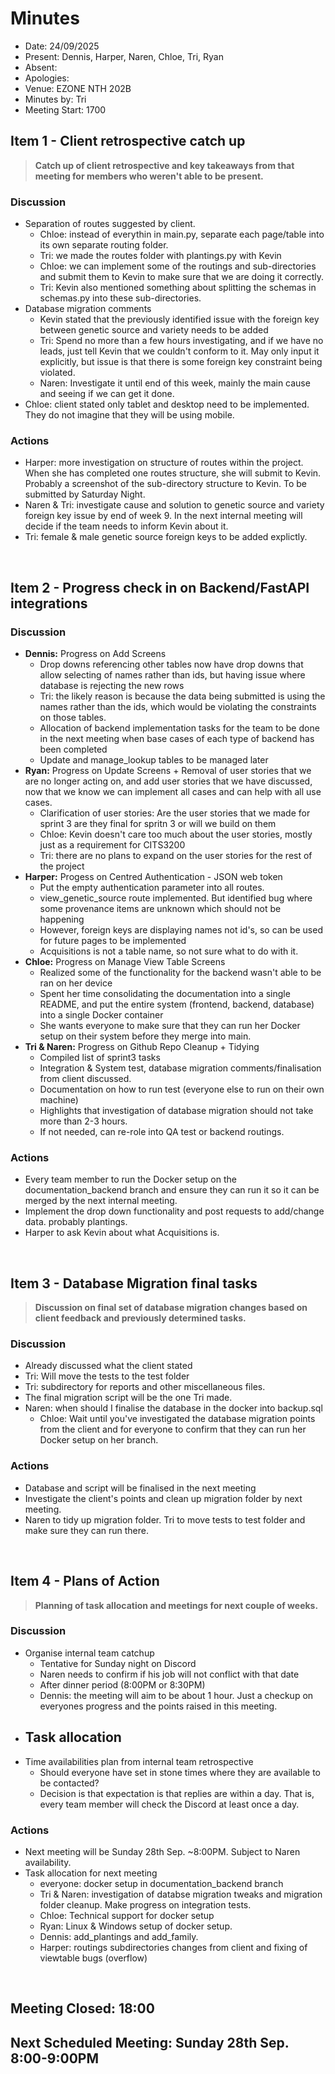 # Minutes 

- Date: 24/09/2025
- Present: Dennis, Harper, Naren, Chloe, Tri, Ryan 
- Absent:
- Apologies:
- Venue: EZONE NTH 202B 
- Minutes by: Tri
- Meeting Start: 1700

## Item 1 - Client retrospective catch up
> **Catch up of client retrospective and key takeaways from that meeting for members who weren't able to be present.**

### Discussion
- Separation of routes suggested by client. 
    - Chloe: instead of everythin in main.py, separate each page/table into its own separate routing folder. 
    - Tri: we made the routes folder with plantings.py with Kevin
    - Chloe: we can implement some of the routings and sub-directories and submit them to Kevin to make sure that we are doing it correctly.
    - Tri: Kevin also mentioned something about splitting the schemas in schemas.py into these sub-directories.
- Database migration comments
    - Kevin stated that the previously identified issue with the foreign key between genetic source and variety needs to be added
    - Tri: Spend no more than a few hours investigating, and if we have no leads, just tell Kevin that we couldn't conform to it. May only input it explicitly, but issue is that there is some foreign key constraint being violated. 
    - Naren: Investigate it until end of this week, mainly the main cause and seeing if we can get it done. 
- Chloe: client stated only tablet and desktop need to be implemented. They do not imagine that they will be using mobile. 

### Actions
- Harper: more investigation on structure of routes within the project. When she has completed one routes structure, she will submit to Kevin. Probably a screenshot of the sub-directory structure to Kevin. To be submitted by Saturday Night.
- Naren & Tri: investigate cause and solution to genetic source and variety foreign key issue by end of week 9. In the next internal meeting will decide if the team needs to inform Kevin about it. 
- Tri: female & male genetic source foreign keys to be added explictly. 
<br>

## Item 2 - Progress check in on Backend/FastAPI integrations 
> **<Description>**

### Discussion
 - **Dennis:** Progress on Add Screens
    - Drop downs referencing other tables now have drop downs that allow selecting of names rather than ids, but having issue where database is rejecting the new rows
    - Tri: the likely reason is because the data being submitted is using the names rather than the ids, which would be violating the constraints on those tables. 
    - Allocation of backend implementation tasks for the team to be done in the next meeting when base cases of each type of backend has been completed
    - Update and manage_lookup tables to be managed later
 - **Ryan:** Progress on Update Screens +  Removal of user stories that we are no longer acting on, and add user stories that we have discussed, now that we know we can implement all cases and can help with all use cases.
    - Clarification of user stories: Are the user stories that we made for sprint 3 are they final for spritn 3 or will we build on them
    - Chloe: Kevin doesn't care too much about the user stories, mostly just as a requirement for CITS3200
    - Tri: there are no plans to expand on the user stories for the rest of the project
 - **Harper:** Progess on Centred Authentication - JSON web token
    - Put the empty authentication parameter into all routes. 
    - view_genetic_source route implemented. But identified bug where some provenance items are unknown which should not be happening
    - However, foreign keys are displaying names not id's, so can be used for future pages to be implemented
    - Acquisitions is not a table name, so not sure what to do with it.
 - **Chloe:** Progress on Manage View Table Screens
    - Realized some of the functionality for the backend wasn't able to be ran on her device
    - Spent her time consolidating the documentation into a single README, and put the entire system (frontend, backend, database) into a single Docker container
    - She wants everyone to make sure that they can run her Docker setup on their system before they merge into main. 
 - **Tri & Naren:** Progress on Github Repo Cleanup + Tidying
    - Compiled list of sprint3 tasks
    - Integration & System test, database migration comments/finalisation from client discussed.
    - Documentation on how to run test (everyone else to run on their own machine)
    - Highlights that investigation of database migration should not take more than 2-3 hours.
    - If not needed, can re-role into QA test or backend routings.

### Actions
 - Every team member to run the Docker setup on the documentation_backend branch and ensure they can run it so it can be merged by the next internal meeting.
 - Implement the drop down functionality and post requests to add/change data. probably plantings. 
 - Harper to ask Kevin about what Acquisitions is. 
<br>

## Item 3 - Database Migration final tasks
> **Discussion on final set of database migration changes based on client feedback and previously determined tasks.**

### Discussion
 - Already discussed what the client stated
 - Tri: Will move the tests to the test folder
 - Tri: subdirectory for reports and other miscellaneous files. 
 - The final migration script will be the one Tri made. 
 - Naren: when should I finalise the database in the docker into backup.sql
    - Chloe: Wait until you've investigated the database migration points from the client and for everyone to confirm that they can run her Docker setup on her branch. 

### Actions
 - Database and script will be finalised in the next meeting
 - Investigate the client's points and clean up migration folder by next meeting. 
 - Naren to tidy up migration folder. Tri to move tests to test folder and make sure they can run there. 
<br>

## Item 4 - Plans of Action
> **Planning of task allocation and meetings for next couple of weeks.**

### Discussion
- Organise internal team catchup
    - Tentative for Sunday night on Discord
    - Naren needs to confirm if his job will not conflict with that date
    - After dinner period (8:00PM or 8:30PM)
    - Dennis: the meeting will aim to be about 1 hour. Just a checkup on everyones progress and the points raised in this meeting.
- Task allocation
    - 
- Time availabilities plan from internal team retrospective
    - Should everyone have set in stone times where they are available to be contacted?
    - Decision is that expectation is that replies are within a day. That is, every team member will check the Discord at least once a day. 

### Actions
 - Next meeting will be Sunday 28th Sep. ~8:00PM. Subject to Naren availability. 
 - Task allocation for next meeting
    - everyone: docker setup in documentation_backend branch
    - Tri & Naren: investigation of databse migration tweaks and migration folder cleanup. Make progress on integration tests. 
    - Chloe: Technical support for docker setup
    - Ryan: Linux & Windows setup of docker setup. 
    - Dennis: add_plantings and add_family.
    - Harper: routings subdirectories changes from client and fixing of viewtable bugs (overflow) 
<br>

## Meeting Closed: 18:00

## Next Scheduled Meeting: Sunday 28th Sep. 8:00-9:00PM
